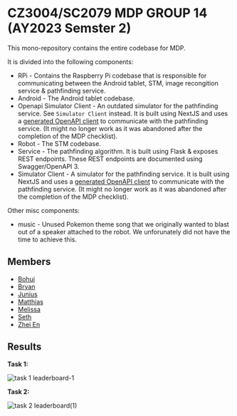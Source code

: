# CZ3004/SC2079 MDP GROUP 14 (AY2023 Semster 2)

This mono-repository contains the entire codebase for MDP. 

It is divided into the following components:
* RPi - Contains the Raspberry Pi codebase that is responsible for communicating between the Android tablet, STM, image recongition service & pathfinding service.
* Android - The Android tablet codebase.
* Openapi Simulator Client - An outdated simulator for the pathfinding service. See `Simulator Client` instead. It is built using NextJS and uses a [generated OpenAPI client](https://github.com/OpenAPITools/openapi-generator) to communicate with the pathfinding service. (It might no longer work as it was abandoned after the completion of the MDP checklist).
* Robot - The STM codebase.
* Service - The pathfinding algorithm. It is built using Flask & exposes REST endpoints. These REST endpoints are documented using Swagger/OpenAPI 3.
* Simulator Client - A simulator for the pathfinding service. It is built using NextJS and uses a [generated OpenAPI client](https://github.com/OpenAPITools/openapi-generator) to communicate with the pathfinding service. (It might no longer work as it was abandoned after the completion of the MDP checklist).

Other misc components:
* music - Unused Pokemon theme song that we originally wanted to blast out of a speaker attached to the robot. We unforunately did not have the time to achieve this.

## Members
* [Bohui](https://github.com/bh555)
* [Bryan](https://github.com/BryanTohWS)
* [Junius](https://github.com/Junius00)
* [Matthias](https://github.com/Pante)
* [Melissa](https://github.com/seow2002)
* [Seth](https://github.com/sethlxk)
* [Zhei En](https://github.com/zheien)

## Results

**Task 1:**

![task 1 leaderboard-1](https://github.com/Pante/SC2079/assets/9427324/63c0b7df-2cd6-4ab6-a096-7543b3eee692)


**Task 2:**

![task 2 leaderboard(1)](https://github.com/Pante/SC2079/assets/9427324/2969a2ac-4442-4e5c-a6b2-a2b90acee73e)
